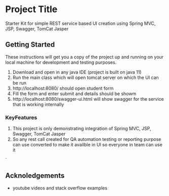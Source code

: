 # Project Title

Starter Kit for simple REST service based UI creation using Spring MVC, JSP, Swagger, TomCat Jasper

## Getting Started

These instructions will get you a copy of the project up and running on your local machine for development and testing purposes.
 1) Download and open in any java IDE (project is built on java 11)
 2) Run the main class which will open tomcat server on which the UI can be run
 3) http://localhost:8080/ should open student form
 4) Fill the form and enter submit and details should be showm 
 5) http://localhost:8080/swagger-ui.html  will show swagger for the service that is working internally
    

### KeyFeatures

1) This project is only demonstrating integration of Spring MVC, JSP, Swagger, TomCat Jasper
2) So any rest call created for QA automation testing or reporting purpose can use converted to make it availble in UI so everyone in team can use it

`
## Acknoledgements

* youtube videos and stack overflow examples
